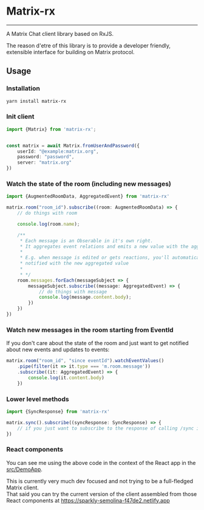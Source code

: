 # Matrix-rx

---

A Matrix Chat client library based on RxJS.

The reason d'etre of this library is to provide a developer friendly, extensible interface for
building on Matrix protocol.

## Usage

### Installation

```bash
yarn install matrix-rx
```

### Init client
```typescript
import {Matrix} from 'matrix-rx';


const matrix = await Matrix.fromUserAndPassword({
    userId: "@example:matrix.org",
    password: "password",
    server: "matrix.org"
})
```

### Watch the state of the room (including new messages)

```typescript
import {AugmentedRoomData, AggregatedEvent} from 'matrix-rx'

matrix.room("room_id").subscribe((room: AugmentedRoomData) => {
    // do things with room

    console.log(room.name);

    /**
     * Each message is an Obserable in it's own right.
     * It aggregates event relations and emits a new value with the aggregate state
     *
     * E.g. when message is edited or gets reactions, you'll automatically get
     * notified with the new aggregated value
     *
     * */
    room.messages.forEach(messageSubject => {
        messageSubject.subscribe((message: AggregatedEvent) => {
            // do things with message
            console.log(message.content.body);
        })
    })
})
```

### Watch new messages in the room starting from EventId
If you don't care about the state of the room and just want to get notified about new events
and updates to events:

```typescript
matrix.room("room_id", "since eventId").watchEventValues()
    .pipe(filter(it => it.type === 'm.room.message'))
    .subscribe((it: AggregatedEvent) => {
        console.log(it.content.body)
    })
```

### Lower level methods

```typescript
import {SyncResponse} from 'matrix-rx'

matrix.sync().subscribe((syncResponse: SyncResponse) => {
    // if you just want to subscribe to the response of calling /sync indefinitely
})
```

### React components

You can see me using the above code in the context of the React app in the [src/DemoApp](./src/DemoApp.tsx).

This is currently very much dev focused and not trying to be a full-fledged Matrix client.  
That said you can try the current version of the client assembled from those React components at https://sparkly-semolina-f47de2.netlify.app

